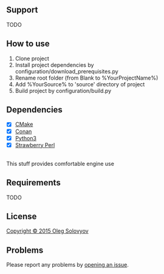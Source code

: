 ## Support
TODO

## How to use
1. Clone project
1. Install project dependencies by configuration/download_prerequisites.py
1. Rename root folder (from Blank to %YourProjectName%)
1. Add %YourSource% to 'source' directory of project
1. Build project by configuration/build.py

## Dependencies
- [x] [CMake](https://cmake.org)
- [x] [Conan](https://conan.io/)
- [x] [Python3](https://www.python.org/)
- [x] [Strawberry Perl](http://strawberryperl.com/)
<br>
This stuff provides comfortable engine use

## Requirements
TODO

## License
[ Copyright © 2015 Oleg Solovyov](https://github.com/vbloodv/blank/blob/master/LICENSE)

## Problems
Please report any problems by [opening an issue](https://github.com/vbloodv/blank/issues/new).